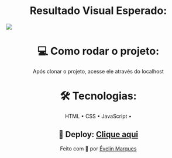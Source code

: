 <h1 align="center"> 
  Resultado Visual Esperado: 
</h1>
<img src="https://user-images.githubusercontent.com/56482367/184780395-ac067fe1-ac18-4ad6-af43-1e52b7062070.png">


<h1 align="center"> 
  💻 Como rodar o projeto: 
</h1>
<p align="center">
    Após clonar o projeto, acesse ele através do localhost
</p>
<h1 align="center"> 
  🛠 Tecnologias: 
</h1>
<p align="center">
   HTML •
   CSS •
   JavaScript •
</p>

<h2 align="center"> 
  🚀 Deploy: <a href="https://playsound-evelinmarques.vercel.app/">Clique aqui</a> 
</h2>
<p align="center">
  Feito com 💜
  por <a href="https://www.linkedin.com/in/evelinmarquess/">Évelin Marques</a>
</p>
